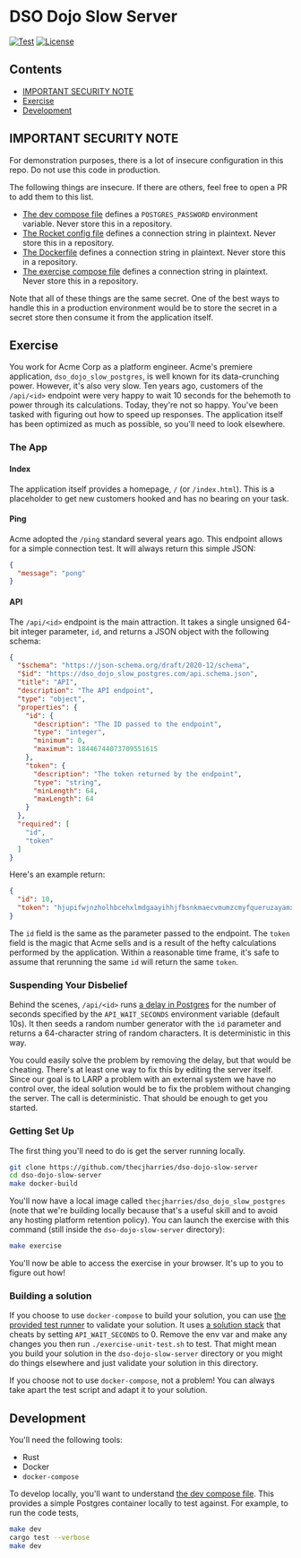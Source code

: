 # DSO Dojo Slow Server

[![Test](https://github.com/thecjharries/dso-dojo-slow-server/actions/workflows/rust.yaml/badge.svg)](https://github.com/thecjharries/dso-dojo-slow-server/actions/workflows/rust.yaml)
[![License](https://img.shields.io/badge/License-Apache_2.0-blue.svg)](https://opensource.org/licenses/Apache-2.0)

## Contents

<!-- no toc -->
- [IMPORTANT SECURITY NOTE](#important-security-note)
- [Exercise](#exercise)
- [Development](#development)

## IMPORTANT SECURITY NOTE

For demonstration purposes, there is a lot of insecure configuration in this repo. Do not use this code in production.

The following things are insecure. If there are others, feel free to open a PR to add them to this list.

- [The dev compose file](./dev-stack.yaml) defines a `POSTGRES_PASSWORD` environment variable. Never store this in a repository.
- [The Rocket config file](./Rocket.toml) defines a connection string in plaintext. Never store this in a repository.
- [The Dockerfile](./Dockerfile) defines a connection string in plaintext. Never store this in a repository.
- [The exercise compose file](./exercise-stack.yaml) defines a connection string in plaintext. Never store this in a repository.

Note that all of these things are the same secret. One of the best ways to handle this in a production environment would be to store the secret in a secret store then consume it from the application itself.

## Exercise

You work for Acme Corp as a platform engineer. Acme's premiere application, `dso_dojo_slow_postgres`, is well known for its data-crunching power. However, it's also very slow. Ten years ago, customers of the `/api/<id>` endpoint were very happy to wait 10 seconds for the behemoth to power through its calculations. Today, they're not so happy. You've been tasked with figuring out how to speed up responses. The application itself has been optimized as much as possible, so you'll need to look elsewhere.

### The App

#### Index

The application itself provides a homepage, `/` (or `/index.html`). This is a placeholder to get new customers hooked and has no bearing on your task.

#### Ping

Acme adopted the `/ping` standard several years ago. This endpoint allows for a simple connection test. It will always return this simple JSON:

```json
{
  "message": "pong"
}
```

#### API

The `/api/<id>` endpoint is the main attraction. It takes a single unsigned 64-bit integer parameter, `id`, and returns a JSON object with the following schema:

```json
{
  "$schema": "https://json-schema.org/draft/2020-12/schema",
  "$id": "https://dso_dojo_slow_postgres.com/api.schema.json",
  "title": "API",
  "description": "The API endpoint",
  "type": "object",
  "properties": {
    "id": {
      "description": "The ID passed to the endpoint",
      "type": "integer",
      "minimum": 0,
      "maximum": 18446744073709551615
    },
    "token": {
      "description": "The token returned by the endpoint",
      "type": "string",
      "minLength": 64,
      "maxLength": 64
    }
  },
  "required": [
    "id",
    "token"
  ]
}
```

Here's an example return:

```json
{
  "id": 10,
  "token": "hjupifwjnzholhbcehxlmdgaayihhjfbsnkmaecvmumzcmyfqueruzayamxhpflo"
}
```

The `id` field is the same as the parameter passed to the endpoint. The `token` field is the magic that Acme sells and is a result of the hefty calculations performed by the application. Within a reasonable time frame, it's safe to assume that rerunning the same `id` will return the same `token`.

### Suspending Your Disbelief

Behind the scenes, `/api/<id>` runs [a delay in Postgres](https://web.archive.org/web/20220701141902/https://database.guide/how-pg_sleep-works-in-postgresql/) for the number of seconds specified by the `API_WAIT_SECONDS` environment variable (default 10s). It then seeds a random number generator with the `id` parameter and returns a 64-character string of random characters. It is deterministic in this way.

You could easily solve the problem by removing the delay, but that would be cheating. There's at least one way to fix this by editing the server itself. Since our goal is to LARP a problem with an external system we have no control over, the ideal solution would be to fix the problem without changing the server. The call is deterministic. That should be enough to get you started.

### Getting Set Up

The first thing you'll need to do is get the server running locally.

```bash
git clone https://github.com/thecjharries/dso-dojo-slow-server
cd dso-dojo-slow-server
make docker-build
```

You'll now have a local image called `thecjharries/dso_dojo_slow_postgres` (note that we're building locally because that's a useful skill and to avoid any hosting platform retention policy). You can launch the exercise with this command (still inside the `dso-dojo-slow-server` directory):

```bash
make exercise
```

You'll now be able to access the exercise in your browser. It's up to you to figure out how!

### Building a solution

If you choose to use `docker-compose` to build your solution, you can use [the provided test runner](./exercise-unit-test.sh) to validate your solution. It uses [a solution stack](./solution-stack.yaml) that cheats by setting `API_WAIT_SECONDS` to 0. Remove the env var and make any changes you then run `./exercise-unit-test.sh` to test. That might mean you build your solution in the `dso-dojo-slow-server` directory or you might do things elsewhere and just validate your solution in this directory.

If you choose not to use `docker-compose`, not a problem! You can always take apart the test script and adapt it to your solution.


## Development

You'll need the following tools:

- Rust
- Docker
- `docker-compose`

To develop locally, you'll want to understand [the dev compose file](./dev-stack.yaml). This provides a simple Postgres container locally to test against. For example, to run the code tests,

```bash
make dev
cargo test --verbose
make dev
```
